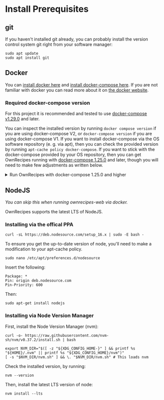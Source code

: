 # Install Prerequisites

## git

If you haven't installed git already,
you can probably install the version control system git right from your software manager:

```
sudo apt update
sudo apt install git
```

## Docker

You can [install docker here](https://www.docker.com/community-edition#/download) and [install docker-compose here](https://docs.docker.com/compose/install/#prerequisites). If you are not familiar with docker you can read more about it on [the docker website](https://www.docker.com/what-docker).

### Required docker-compose version

For this project it is recommended and tested to use [docker-compose v1.29.0](https://github.com/docker/compose/releases/tag/1.29.0) and later.

You can inspect the installed version by running ```docker compose version``` if you are using docker-compose V2, or ```docker-compose version``` if you are using docker-compose V1. If you want to install docker-compose via the OS software repository (e. g. via apt), then you can check the provided version by running ```apt-cache policy docker-compose```. If you want to stick with the docker-compose provided by your OS repository, then you can get OwnRecipes running with [docker-compose 1.25.0](https://github.com/docker/compose/releases/tag/1.25.0) and later, though you will need to make few adjustments as written below.

<details>
  <summary>Run OwnRecipes with docker-compose 1.25.0 and higher</summary>
  <p>Open the file "docker-prod.yml". For the service "api", replace and uncomment the section "depends_on" with the variant for older docker-compose versions that is written below in that file.</p>
  <p>Prior:</p>
  <pre>
services:
  db:
    # ...
  api:
    # ...
    # This syntax requires docker-compose v1.29.0+.
    depends_on:
      db:
        condition: service_healthy
  </pre>
  <p>Compatible with docker-compose v1.25.0+:</p>
  <pre>
services:
  db:
    # ...
  api:
    # ...
    # This syntax is compatible with docker-compose v1.25.0+.
    depends_on:
      - db:
  </pre>
  <p>Be aware that this skips the service_healthy-check for the database. As a result, OwnRecipes will start with an invalid db-configuration, like with a wrong password. Once successfully started, this will have no further impact.</p>
</details>

## NodeJS

_You can skip this when running ownrecipes-web via docker._

OwnRecipes supports the latest LTS of NodeJS.

### Installing via the offical PPA

```
curl -sL https://deb.nodesource.com/setup_16.x | sudo -E bash -
```
To ensure you get the up-to-date version of node, you'll need to make a modification to your apt-cache policy.

```
sudo nano /etc/apt/preferences.d/nodesource
```
Insert the following:

```
Package: *
Pin: origin deb.nodesource.com
Pin-Priority: 600
```
Then:

```sudo apt-get install nodejs```

### Installing via Node Version Manager

First, install the Node Version Manager (nvm):

```
curl -o- https://raw.githubusercontent.com/nvm-sh/nvm/v0.37.2/install.sh | bash

export NVM_DIR="$([ -z "${XDG_CONFIG_HOME-}" ] && printf %s "${HOME}/.nvm" || printf %s "${XDG_CONFIG_HOME}/nvm")"
[ -s "$NVM_DIR/nvm.sh" ] && \. "$NVM_DIR/nvm.sh" # This loads nvm
```

Check the installed version, by running:

```
nvm --version
```

Then, install the latest LTS version of node:
```
nvm install --lts
```
